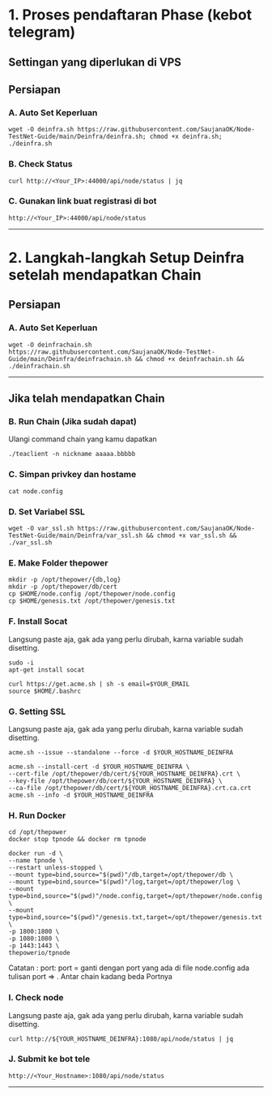 # 1. Proses pendaftaran Phase (kebot telegram)
## Settingan yang diperlukan di VPS
## Persiapan
### A. Auto Set Keperluan
```
wget -O deinfra.sh https://raw.githubusercontent.com/SaujanaOK/Node-TestNet-Guide/main/Deinfra/deinfra.sh; chmod +x deinfra.sh; ./deinfra.sh
```
### B. Check Status
```
curl http://<Your_IP>:44000/api/node/status | jq
```
### C. Gunakan link buat registrasi di bot
```
http://<Your_IP>:44000/api/node/status
```
______________________________

# 2. Langkah-langkah Setup Deinfra setelah mendapatkan Chain

## Persiapan
### A. Auto Set Keperluan
```
wget -O deinfrachain.sh https://raw.githubusercontent.com/SaujanaOK/Node-TestNet-Guide/main/Deinfra/deinfrachain.sh && chmod +x deinfrachain.sh && ./deinfrachain.sh
```
______________________________

## Jika telah mendapatkan Chain
### B. Run Chain (Jika sudah dapat)
Ulangi command chain yang kamu dapatkan
```
./teaclient -n nickname aaaaa.bbbbb
```

### C. Simpan privkey dan hostame
```
cat node.config
```

### D. Set Variabel SSL
```
wget -O var_ssl.sh https://raw.githubusercontent.com/SaujanaOK/Node-TestNet-Guide/main/Deinfra/var_ssl.sh && chmod +x var_ssl.sh && ./var_ssl.sh
```
### E. Make Folder thepower
```
mkdir -p /opt/thepower/{db,log}
mkdir -p /opt/thepower/db/cert
cp $HOME/node.config /opt/thepower/node.config
cp $HOME/genesis.txt /opt/thepower/genesis.txt
```
### F. Install Socat
Langsung paste aja, gak ada yang perlu dirubah, karna variable sudah disetting.
```
sudo -i
apt-get install socat
```
```
curl https://get.acme.sh | sh -s email=$YOUR_EMAIL
source $HOME/.bashrc
```
### G. Setting SSL
Langsung paste aja, gak ada yang perlu dirubah, karna variable sudah disetting.
```
acme.sh --issue --standalone --force -d $YOUR_HOSTNAME_DEINFRA
```
```
acme.sh --install-cert -d $YOUR_HOSTNAME_DEINFRA \
--cert-file /opt/thepower/db/cert/${YOUR_HOSTNAME_DEINFRA}.crt \
--key-file /opt/thepower/db/cert/${YOUR_HOSTNAME_DEINFRA} \
--ca-file /opt/thepower/db/cert/${YOUR_HOSTNAME_DEINFRA}.crt.ca.crt
acme.sh --info -d $YOUR_HOSTNAME_DEINFRA
```

### H. Run Docker
```
cd /opt/thepower
docker stop tpnode && docker rm tpnode
```

```
docker run -d \
--name tpnode \
--restart unless-stopped \
--mount type=bind,source="$(pwd)"/db,target=/opt/thepower/db \
--mount type=bind,source="$(pwd)"/log,target=/opt/thepower/log \
--mount type=bind,source="$(pwd)"/node.config,target=/opt/thepower/node.config \
--mount type=bind,source="$(pwd)"/genesis.txt,target=/opt/thepower/genesis.txt \
-p 1800:1800 \
-p 1080:1080 \
-p 1443:1443 \
thepowerio/tpnode
```

Catatan : port: port = ganti dengan port yang ada di file node.config ada tulisan port => . Antar chain kadang beda Portnya

### I. Check node
Langsung paste aja, gak ada yang perlu dirubah, karna variable sudah disetting.
```
curl http://${YOUR_HOSTNAME_DEINFRA}:1080/api/node/status | jq
```

### J. Submit ke bot tele

```
http://<Your_Hostname>:1080/api/node/status
```

______________________________
